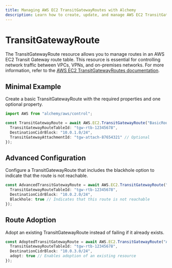 ```yaml
---
title: Managing AWS EC2 TransitGatewayRoutes with Alchemy
description: Learn how to create, update, and manage AWS EC2 TransitGatewayRoutes using Alchemy Cloud Control.
---
```


# TransitGatewayRoute

The TransitGatewayRoute resource allows you to manage routes in an AWS EC2 Transit Gateway route table. This resource is essential for controlling network traffic between VPCs, VPNs, and on-premises networks. For more information, refer to the [AWS EC2 TransitGatewayRoutes documentation](https://docs.aws.amazon.com/ec2/latest/userguide/).

## Minimal Example

Create a basic TransitGatewayRoute with the required properties and one optional property.

```ts
import AWS from "alchemy/aws/control";

const TransitGatewayRoute = await AWS.EC2.TransitGatewayRoute("BasicRoute", {
  TransitGatewayRouteTableId: "tgw-rtb-12345678",
  DestinationCidrBlock: "10.0.1.0/24",
  TransitGatewayAttachmentId: "tgw-attach-87654321" // Optional
});
```

## Advanced Configuration

Configure a TransitGatewayRoute that includes the blackhole option to indicate that the route is not reachable.

```ts
const AdvancedTransitGatewayRoute = await AWS.EC2.TransitGatewayRoute("AdvancedRoute", {
  TransitGatewayRouteTableId: "tgw-rtb-12345678",
  DestinationCidrBlock: "10.0.2.0/24",
  Blackhole: true // Indicates that this route is not reachable
});
```

## Route Adoption

Adopt an existing TransitGatewayRoute instead of failing if it already exists.

```ts
const AdoptedTransitGatewayRoute = await AWS.EC2.TransitGatewayRoute("AdoptedRoute", {
  TransitGatewayRouteTableId: "tgw-rtb-12345678",
  DestinationCidrBlock: "10.0.3.0/24",
  adopt: true // Enables adoption of an existing resource
});
```